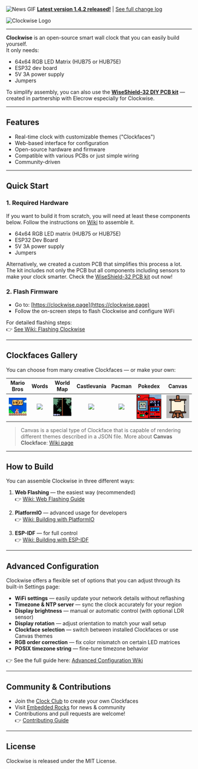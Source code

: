 ![News GIF](https://github.com/jnthas/clockwise/raw/gh-pages/static/images/news.gif) **[Latest version 1.4.2 released!](https://github.com/jnthas/clockwise/releases/tag/v1.4.2)** | [See full change log](https://github.com/jnthas/clockwise/blob/main/CHANGELOG.md#142---2024-04-21)

![Clockwise Logo](https://github.com/jnthas/clockwise/blob/gh-pages/static/images/clockwise_logo.png "Clockwise Logo")

---

**Clockwise** is an open-source smart wall clock that you can easily build yourself.  
It only needs:

- 64x64 RGB LED Matrix (HUB75 or HUB75E)
- ESP32 dev board
- 5V 3A power supply
- Jumpers

To simplify assembly, you can also use the [**WiseShield-32 DIY PCB kit**](https://www.elecrow.com/clockwise-diy-kit.html) — created in partnership with Elecrow especially for Clockwise.

---

## Features

- Real-time clock with customizable themes ("Clockfaces")
- Web-based interface for configuration
- Open-source hardware and firmware
- Compatible with various PCBs or just simple wiring
- Community-driven

---

## Quick Start

### 1. Required Hardware

If you want to build it from scratch, you will need at least these components below. Follow the instructions on [Wiki]() to assemble it. 
- 64x64 RGB LED matrix (HUB75 or HUB75E)
- ESP32 Dev Board
- 5V 3A power supply
- Jumpers

Alternatively, we created a custom PCB that simplifies this process a lot. The kit includes not only the PCB but all components including sensors to make your clock smarter. Check the [WiseShield-32 PCB kit](https://www.elecrow.com/clockwise-diy-kit.html) out now!

### 2. Flash Firmware

- Go to: [https://clockwise.page](https://clockwise.page)
- Follow the on-screen steps to flash Clockwise and configure WiFi

For detailed flashing steps:  
👉 [See Wiki: Flashing Clockwise](https://github.com/jnthas/clockwise/wiki/Flashing-Clockwise)

---

## Clockfaces Gallery

You can choose from many creative Clockfaces — or make your own:

Mario Bros | Words | World Map | Castlevania | Pacman | Pokedex | Canvas
:--:|:--:|:--:|:--:|:--:|:--:|:--:
[![](https://github.com/jnthas/cw-cf-0x01/blob/main/cf_0x01_thumb.jpg)](https://github.com/jnthas/cw-cf-0x01) | [![](https://github.com/jnthas/cw-cf-0x02/blob/main/cf_0x02_thumb.jpg)](https://github.com/jnthas/cw-cf-0x02) | [![](https://github.com/jnthas/cw-cf-0x03/blob/main/cf_0x03_thumb.jpg)](https://github.com/jnthas/cw-cf-0x03) | [![](https://github.com/jnthas/cw-cf-0x04/blob/main/cf_0x04_thumb.jpg)](https://github.com/jnthas/cw-cf-0x04) | [![](https://github.com/jnthas/cw-cf-0x05/blob/main/cf_0x05_thumb.jpg)](https://github.com/jnthas/cw-cf-0x05) | [![](https://github.com/jnthas/cw-cf-0x06/blob/main/cf_0x06_thumb.jpg)](https://github.com/jnthas/cw-cf-0x06) | [![](https://github.com/jnthas/cw-cf-0x07/raw/main/cf_0x07_thumb.jpg)](https://github.com/jnthas/cw-cf-0x07)

> Canvas is a special type of Clockface that is capable of rendering different themes described in a JSON file. More about **Canvas Clockface**: [Wiki page](https://github.com/jnthas/clockwise/wiki/Canvas-Clockface)

---

## How to Build

You can assemble Clockwise in three different ways:

1. **Web Flashing** — the easiest way (recommended)  
    👉 [Wiki: Web Flashing Guide](https://github.com/jnthas/clockwise/wiki/Flashing-Clockwise)

2. **PlatformIO** — advanced usage for developers  
    👉 [Wiki: Building with PlatformIO](https://github.com/jnthas/clockwise/wiki/Building-with-PlatformIO)

3. **ESP-IDF** — for full control  
    👉 [Wiki: Building with ESP-IDF](https://github.com/jnthas/clockwise/wiki/Building-with-ESP-IDF)

---

## Advanced Configuration

Clockwise offers a flexible set of options that you can adjust through its built-in Settings page:

* **WiFi settings** — easily update your network details without reflashing
* **Timezone & NTP server** — sync the clock accurately for your region
* **Display brightness** — manual or automatic control (with optional LDR sensor)
* **Display rotation** — adjust orientation to match your wall setup
* **Clockface selection** — switch between installed Clockfaces or use Canvas themes
* **RGB order correction** — fix color mismatch on certain LED matrices
* **POSIX timezone string** — fine-tune timezone behavior

👉 See the full guide here: [Advanced Configuration Wiki](https://github.com/jnthas/clockwise/wiki/Settings)

---

## Community & Contributions

- Join the [Clock Club](https://github.com/jnthas/clock-club) to create your own Clockfaces
- Visit [Embedded Rocks](https://embedded.rocks) for news & community
- Contributions and pull requests are welcome!  
👉 [Contributing Guide](https://github.com/jnthas/clockwise/wiki/Contributing)

---

## License

Clockwise is released under the MIT License.
